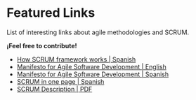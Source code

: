 # Featured Links
List of interesting links about agile methodologies and SCRUM.

**¡Feel free to contribute!**

- [How SCRUM framework works | Spanish](https://platzi.com/blog/guia-scrum/)
- [Manifesto for Agile Software Development | English](http://www.agilemanifesto.org/)
- [Manifesto for Agile Software Development | Spanish](http://www.agilemanifesto.org/iso/es/)
- [SCRUM in one page | Spanish](http://www.dosideas.com/noticias/metodologias/981-scrum-en-1-sola-pagina.html)
- [SCRUM Description | PDF](http://agileatlas.org/images/uploads/corescrum-es.pdf)

